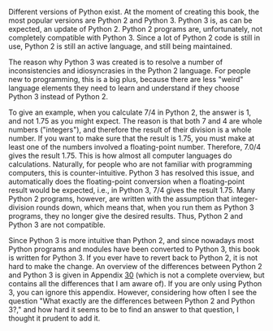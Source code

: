 Different versions of Python exist. At the moment of creating this book,
the most popular versions are Python 2 and Python 3. Python 3 is, as can
be expected, an update of Python 2. Python 2 programs are,
unfortunately, not completely compatible with Python 3. Since a lot of
Python 2 code is still in use, Python 2 is still an active language, and
still being maintained.

The reason why Python 3 was created is to resolve a number of
inconsistencies and idiosyncrasies in the Python 2 language. For people
new to programming, this is a big plus, because there are less "weird"
language elements they need to learn and understand if they choose
Python 3 instead of Python 2.

To give an example, when you calculate $7/4$ in Python 2, the answer is
$1$, and not $1.75$ as you might expect. The reason is that both $7$ and
$4$ are whole numbers ("integers"), and therefore the result of their
division is a whole number. If you want to make sure that the result is
$1.75$, you must make at least one of the numbers involved a
floating-point number. Therefore, $7.0/4$ gives the result $1.75$. This
is how almost all computer languages do calculations. Naturally, for
people who are not familiar with programming computers, this is
counter-intuitive. Python 3 has resolved this issue, and automatically
does the floating-point conversion when a floating-point result would be
expected, i.e., in Python 3, $7/4$ gives the result $1.75$. Many Python
2 programs, however, are written with the assumption that
integer-division rounds down, which means that, when you run them as
Python 3 programs, they no longer give the desired results. Thus, Python
2 and Python 3 are not compatible.

Since Python 3 is more intuitive than Python 2, and since nowadays most
Python programs and modules have been converted to Python 3, this book
is written for Python 3. If you ever have to revert back to Python 2, it
is not hard to make the change. An overview of the differences between
Python 2 and Python 3 is given in Appendix
<a href="#ch:python2" data-reference-type="ref" data-reference="ch:python2">30</a>
(which is not a complete overview, but contains all the differences that
I am aware of). If you are only using Python 3, you can ignore this
appendix. However, considering how often I see the question "What
exactly are the differences between Python 2 and Python 3?," and how
hard it seems to be to find an answer to that question, I thought it
prudent to add it.
